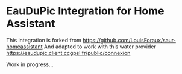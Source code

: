 # EauDuPic Integration for Home Assistant

This integration is forked from https://github.com/LouisForaux/saur-homeassistant
And adapted to work with this water provider https://eaudupic.client.ccgpsl.fr/public/connexion

Work in progress...
